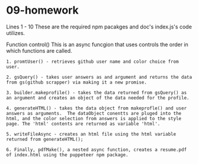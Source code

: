 # 09-homework
Lines 1 - 10
    These are the required npm pacakges and doc's index.js's code utilizes.

Function control()
    This is an async funcgion that uses controls the order in which functions are called.

    1. promtUser() - retrieves github user name and color choice from user.

    2. gsQuery() - takes user answers as and argument and returns the data from gs(github scrapper) via making it a new promise.

    3. builder.makeprofile() - takes the data returned from gsQuery() as an argument and creates an object of the data needed for the profile.

    4. generateHTML() - takes the data object from makeprofle() and user answers as arguments.  The dataObject conentts are pluged into the html, and the color selection from answers is applied to the style page. The 'html' contents are returned as variable 'html'.

    5. writeFileAsync - creates an html file using the html variable returned from generateHTML();

    6. Finally, pdfMake(), a nested async function, creates a resume.pdf of index.html using the puppeteer npm package. 

